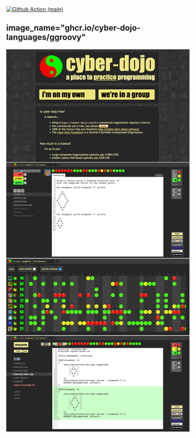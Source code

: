 [![Github Action (main)](https://github.com/cyber-dojo-languages/groovy/actions/workflows/main.yml/badge.svg)](https://github.com/cyber-dojo-languages/groovy/actions)

## image_name="ghcr.io/cyber-dojo-languages/ggroovy"

![cyber-dojo.org home page](https://github.com/cyber-dojo/cyber-dojo/blob/master/shared/home_page_snapshot.png)